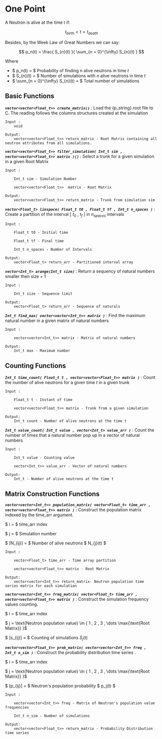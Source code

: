 # One Point

A Neutron is alive at the time t if:

$$ t_{birth} < t < t_{death} $$

Besides, by the Week Law of Great Numbers we can say:

$$ p_n(t) = \frac{ S_{n}(t) }{ \sum_{n = 0}^{\infty} S_{n}(t) } $$

Where

* $ p_n(t)      = $ Probability of finding n alive neutrons in time $t$ 
* $ S_{n}(t)      = $ Number of simulations with $n$ alive neutrons in time $t$
* $ \sum_{n = 0}^{\infty} S_{n}(t) = $ Total number of simulations 


## Basic Functions 

***`vector<vector<Float_t>> create_matrix()`*** : Load the {p_string}.root file to C. The reading follows the columns structures created at the simulation

<p align="center">
    
    Input :
        void
    
    Output:
        vector<vector<Float_t>> return_matrix - Root Matrix containing all neutron attributes from all simulations. 
</p>

***`vector<vector<Float_t>> filter_simulation( Int_t sim , vector<vector<Float_t>> matrix )()`*** : Select a trunk for a given simulation in a given Root Matrix

<p align="center">
    
    Input :
        
        Int_t sim - Simulation Number

        vector<vector<Float_t>>  matrix - Root Matrix
    
    Output:
        vector<vector<Float_t>> return_matrix - Trunk from simulation sim 
</p>

***`vector<Float_t> linspace( Float_t t0 , Float_t tf , Int_t n_spaces )`*** : Create a partition of the interval [ $t_0$ , $t_f$ ] in $n_{spaces}$ intervals

<p align="center">
    
    Input :
        
        Float_t t0 - Initial time

        Float_t tf - Final time

        Int_t n_spaces - Number of Intervals

    Output:
        vector<Float_t> return_arr - Partitioned interval array
</p>

***`vector<Int_t> arange(Int_t size)`*** : Return a sequency of natural numbers smaller then size + 1

<p align="center">
    
    Input :
        
        Int_t size - Sequence limit

    Output:
        vector<Float_t> return_arr - Sequence of naturals
</p>

***`Int_t find_max( vector<vector<Int_t>> matrix )`*** : Find the maximum natural number in a given matrix of natural numbers
 
<p align="center">
    
    Input :
        
        vector<vector<Int_t>> matrix - Matrix of natural numbers
    
    Output:
        Int_t max - Maximum number 
</p>


## Counting Functions

***`Int_t time_count( Float_t t , vector<vector<Float_t>> matrix )`*** : Count the number of alive neutrons for a given time $t$ in a given trunk
 
<p align="center">
    
    Input :
        
        Float_t t - Instant of time

        vector<vector<Float_t>> matrix - Trunk from a given simulation
    
    Output:
        Int_t count - Number of alive neutrons at the time t 
</p>

***`Int_t value_count( Int_t value , vector<Int_t> value_arr )`*** : Count the number of times that a natural number pop up in a vector of natural numbers 

<p align="center">
    
    Input :
        
        Int_t value - Counting value

        vector<Int_t>> value_arr - Vector of natural numbers
    
    Output:
        Int_t - Number of alive neutrons at the time t 
</p>

## Matrix Construction Functions

***`vector<vector<Int_t>> population_matrix( vector<Float_t> time_arr , vector<vector<Float_t>> matrix )`*** : Construct the population matrix indexed by the time_arr argument. 


$ i = $ time_arr index

$ j = $ Simulation number

$ [N_{ij}] = $ Number of alive neutrons $ N_{j}(t) $

<p align="center">
    
    Input :
        
        vector<Float_t> time_arr - Time array partition

        vector<vector<Float_t>> matrix - Root Matrix
    
    Output:
        vector<vector<Int_t>> return_matrix- Neutron population time series matrix for each simulation  
</p>



***`vector<vector<Int_t>> freq_matrix( vector<Float_t> time_arr , vector<vector<Float_t>> matrix )`*** : Construct the simulation frequency values counting.

$ i = $ time_arr index

$ j = \text{Neutron population value} \in \{ 1 , 2 , 3 , \dots \max{\text{Root Matrix}} \}$ 

$ [s_{ij}] = $ Counting of simulations $S_j(t)$ 


***`vector<vector<Float_t>> prob_matrix( vector<vector<Int_t>> freq , Int_t n_sim )`*** : Construct the probability distribution time series . 

$ i = $ time_arr index

$ j = \text{Neutron population value} \in \{ 1 , 2 , 3 , \dots \max{\text{Root Matrix}} \}$

$ [p_{ij}] = $ Neutron's population probability $ p_j(t) $ 

<p align="center">
    
    Input :
        
        vector<vector<Int_t>> freq - Matrix of Neutron's population value frequencies

        Int_t n_sim - Number of simulations
    
    Output:
        vector<vector<Float_t>> return_matrix - Probability Distribution time series 
</p>